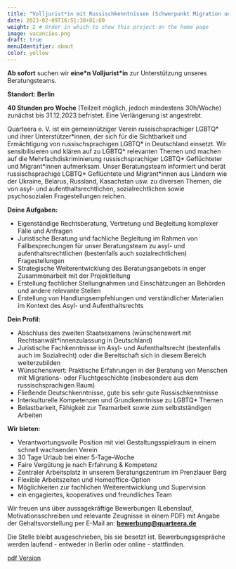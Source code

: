 ```yaml
---
title: "Volljurist*in mit Russischkenntnissen (Schwerpunkt Migration und Flucht)" # Title of your project
date: 2023-02-09T16:51:38+01:00
weight: 2 # Order in which to show this project on the home page
image: vacancies.png
draft: true
menuIdentifier: about
color: yellow
---
```

**Ab sofort** suchen wir **eine\*n Volljurist\*in** zur Unterstützung unseres Beratungsteams.

**Standort: Berlin**

**40 Stunden pro Woche** (Teilzeit möglich, jedoch mindestens 30h/Woche) zunächst bis 31.12.2023 befristet. 
Eine Verlängerung ist angestrebt.


Quarteera e. V. ist ein gemeinnütziger Verein russischsprachiger LGBTQ* und ihrer Unterstützer\*innen, der sich für die Sichtbarkeit und Ermächtigung von russischsprachigen LGBTQ* in Deutschland einsetzt. Wir sensibilisieren und klären auf zu LGBTQ* relevanten Themen und machen auf die Mehrfachdiskriminierung  russischsprachiger LGBTQ* Geflüchteter und Migrant\*innen aufmerksam.
Unser Beratungsteam informiert und berät russischsprachige LGBTQ* Geflüchtete und Migrant*innen aus Ländern wie der Ukraine, Belarus, Russland, Kasachstan usw. zu diversen Themen, die von asyl- und aufenthaltsrechtlichen, sozialrechtlichen sowie psychosozialen Fragestellungen reichen.

**Deine Aufgaben:**

- Eigenständige Rechtsberatung, Vertretung und Begleitung komplexer Fälle und Anfragen
- Juristische Beratung und fachliche Begleitung im Rahmen von Fallbesprechungen für unser Beratungsteam zu asyl- und aufenthaltsrechtlichen (bestenfalls auch sozialrechtlichen) Fragestellungen
- Strategische Weiterentwicklung des Beratungsangebots in enger Zusammenarbeit mit der Projektleitung
- Erstellung fachlicher Stellungnahmen und Einschätzungen an Behörden und andere relevante Stellen
- Erstellung von Handlungsempfehlungen und verständlicher Materialien im Kontext des Asyl- und Aufenthaltsrechts

**Dein Profil:**

- Abschluss des zweiten Staatsexamens (wünschenswert mit Rechtsanwält*innenzulassung in Deutschland)
- Juristische Fachkenntnisse im Asyl- und Aufenthaltsrecht (bestenfalls auch im Sozialrecht) oder die Bereitschaft sich in diesem Bereich weiterzubilden
- Wünschenswert: Praktische Erfahrungen in der Beratung von Menschen mit Migrations- oder Fluchtgeschichte (insbesondere aus dem russischsprachigen Raum)
- Fließende Deutschkenntnisse, gute bis sehr gute Russischkenntnisse
- Interkulturelle Kompetenzen und Grundkenntnisse zu LGBTQ* Themen
- Belastbarkeit, Fähigkeit zur Teamarbeit sowie zum selbstständigen Arbeiten

**Wir bieten:**

- Verantwortungsvolle Position mit viel Gestaltungsspielraum in einem schnell wachsenden Verein
- 30 Tage Urlaub bei einer 5-Tage-Woche
- Faire Vergütung je nach Erfahrung & Kompetenz
- Zentraler Arbeitsplatz in unserem Beratungszentrum im Prenzlauer Berg
- Flexible Arbeitszeiten und Homeoffice-Option
- Möglichkeiten zur fachlichen Weiterentwicklung und Supervision
- ein engagiertes, kooperatives und freundliches Team

Wir freuen uns über aussagekräftige Bewerbungen  (Lebenslauf, Motivationsschreiben und relevante Zeugnisse in einem PDF) mit Angabe der Gehaltsvorstellung per E-Mail an: **bewerbung@quarteera.de**

Die Stelle bleibt ausgeschrieben, bis sie besetzt ist. Bewerbungsgespräche werden laufend - entweder in Berlin oder online - stattfinden.

[pdf Version](https://quarteera.de/files/stelle/Volljurist_in_mit_Russischkenntnissen.pdf)